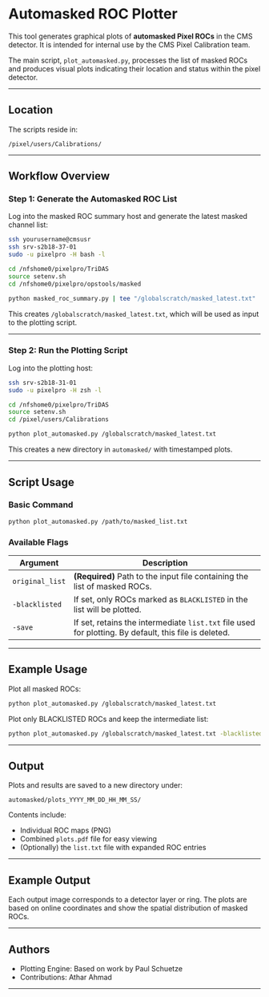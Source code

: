 # Automasked ROC Plotter

This tool generates graphical plots of **automasked Pixel ROCs** in the CMS detector. It is intended for internal use by the CMS Pixel Calibration team.

The main script, `plot_automasked.py`, processes the list of masked ROCs and produces visual plots indicating their location and status within the pixel detector.

---

## Location

The scripts reside in:

```
/pixel/users/Calibrations/
```

---

## Workflow Overview

### Step 1: Generate the Automasked ROC List

Log into the masked ROC summary host and generate the latest masked channel list:

```bash
ssh yourusername@cmsusr
ssh srv-s2b18-37-01
sudo -u pixelpro -H bash -l

cd /nfshome0/pixelpro/TriDAS
source setenv.sh
cd /nfshome0/pixelpro/opstools/masked

python masked_roc_summary.py | tee "/globalscratch/masked_latest.txt"
```

This creates `/globalscratch/masked_latest.txt`, which will be used as input to the plotting script.

---

### Step 2: Run the Plotting Script

Log into the plotting host:

```bash
ssh srv-s2b18-31-01
sudo -u pixelpro -H zsh -l

cd /nfshome0/pixelpro/TriDAS
source setenv.sh
cd /pixel/users/Calibrations

python plot_automasked.py /globalscratch/masked_latest.txt
```

This creates a new directory in `automasked/` with timestamped plots.

---

## Script Usage

### Basic Command

```bash
python plot_automasked.py /path/to/masked_list.txt
```

### Available Flags

| Argument                    | Description |
|----------------------------|-------------|
| `original_list`            | **(Required)** Path to the input file containing the list of masked ROCs. |
| `-blacklisted`             | If set, only ROCs marked as `BLACKLISTED` in the list will be plotted. |
| `-save`                    | If set, retains the intermediate `list.txt` file used for plotting. By default, this file is deleted. |

---

## Example Usage

Plot all masked ROCs:
```bash
python plot_automasked.py /globalscratch/masked_latest.txt
```

Plot only BLACKLISTED ROCs and keep the intermediate list:
```bash
python plot_automasked.py /globalscratch/masked_latest.txt -blacklisted -save
```

---

## Output

Plots and results are saved to a new directory under:

```
automasked/plots_YYYY_MM_DD_HH_MM_SS/
```

Contents include:
- Individual ROC maps (PNG)
- Combined `plots.pdf` file for easy viewing
- (Optionally) the `list.txt` file with expanded ROC entries

---

## Example Output

Each output image corresponds to a detector layer or ring. The plots are based on online coordinates and show the spatial distribution of masked ROCs.

---

## Authors

- Plotting Engine: Based on work by Paul Schuetze  
- Contributions: Athar Ahmad

---
